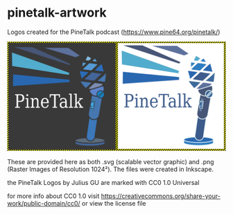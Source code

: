 # pinetalk-artwork
Logos created for the PineTalk podcast (https://www.pine64.org/pinetalk/)

![LogoPreview](https://github.com/Julius-Gu/pinetalk-artwork/blob/main/preview.png)

These are provided here as both .svg (scalable vector graphic) and .png (Raster Images of Resolution 1024²).
The files were created in Inkscape.

the PineTalk Logos by Julius GU are marked with CC0 1.0 Universal

for more info about CC0 1.0 visit 
https://creativecommons.org/share-your-work/public-domain/cc0/
or view the license file
